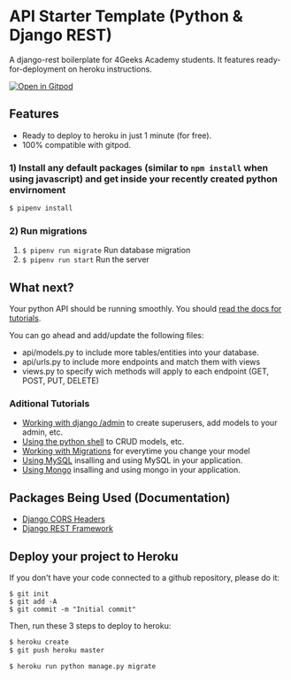 # API Starter Template (Python & Django REST)

A django-rest boilerplate for 4Geeks Academy students. It features ready-for-deployment on heroku instructions.

[![Open in Gitpod](https://gitpod.io/button/open-in-gitpod.svg)](https://gitpod.io#https://github.com/4GeeksAcademy/django-rest-hello.git)

## Features

- Ready to deploy to heroku in just 1 minute (for free).
- 100% compatible with gitpod.

### 1) Install any default packages (similar to `npm install` when using javascript) and get inside your recently created python envirnoment
```sh
$ pipenv install
```

### 2) Run migrations
1. `$ pipenv run migrate` Run database migration
2. `$ pipenv run start` Run the server

## What next?

Your python API should be running smoothly. You should [read the docs for tutorials](https://github.com/4GeeksAcademy/django-rest-hello/tree/master/docs).

You can go ahead and add/update the following files:
- api/models.py to include more tables/entities into your database.
- api/urls.py  to include more endpoints and match them with views
- views.py to specify wich methods will apply to each endpoint (GET, POST, PUT, DELETE)

### Aditional Tutorials
- [Working with django /admin](https://github.com/4GeeksAcademy/django-rest-hello/blob/master/docs/ADMIN.md) to create superusers, add models to your admin, etc.
- [Using the python shell](https://github.com/4GeeksAcademy/django-rest-hello/blob/master/docs/DATABASE_API.md) to CRUD models, etc.
- [Working with Migrations](https://github.com/4GeeksAcademy/django-rest-hello/blob/master/docs/MIGRATIONS.md) for everytime you change your model
- [Using MySQL](https://github.com/4GeeksAcademy/django-rest-hello/blob/master/docs/MYSQL.md) insalling and using MySQL in your application.
- [Using Mongo](https://github.com/4GeeksAcademy/django-rest-hello/blob/master/docs/MONGO.md) insalling and using mongo in your application.

## Packages Being Used (Documentation)
- [Django CORS Headers](https://github.com/ottoyiu/django-cors-headers)
- [Django REST Framework](https://github.com/encode/django-rest-framework)

## Deploy your project to Heroku
If you don't have your code connected to a github repository, please do it:
```
$ git init
$ git add -A
$ git commit -m "Initial commit"
```
Then, run these 3 steps to deploy to heroku:
```sh
$ heroku create
$ git push heroku master

$ heroku run python manage.py migrate
```
